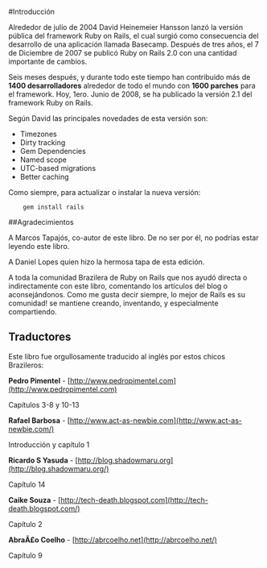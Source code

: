 <!-- -*- mode: markdown; coding: utf-8; -*- -->

#Introducción

Alrededor de julio de 2004 David Heinemeier Hansson lanzó la versión pública del framework Ruby on Rails, el cual surgió como consecuencia del desarrollo de una aplicación llamada Basecamp. Después de tres años, el 7 de Diciembre de 2007 se publicó Ruby on Rails 2.0 con una cantidad importante de cambios.

Seis meses después, y durante todo este tiempo han contribuido más de **1400 desarrolladores** alrededor de todo el mundo con **1600 parches** para el framework. Hoy, 1ero. Junio de 2008, se ha publicado la versión 2.1 del framework Ruby on Rails.

Según David las principales novedades de esta versión son:

* Timezones
* Dirty tracking
* Gem Dependencies
* Named scope
* UTC-based migrations
* Better caching

Como siempre, para actualizar o instalar la nueva versión:

        gem install rails

##Agradecimientos

A Marcos Tapajós, co-autor de este libro. De no ser por él, no podrías estar leyendo este libro.

A Daniel Lopes quien hizo la hermosa tapa de esta edición.

A toda la comunidad Brazilera de Ruby on Rails que nos ayudó directa o indirectamente con este libro, comentando los artículos del blog o aconsejándonos. Como me gusta decir siempre, lo mejor de Rails es su comunidad! se mantiene creando, inventando, y especialmente compartiendo.

## Traductores

Este libro fue orgullosamente traducido al inglés por estos chicos Brazileros:

**Pedro Pimentel** - [http://www.pedropimentel.com](http://www.pedropimentel.com)

Capítulos 3-8 y 10-13

**Rafael Barbosa** - [http://www.act-as-newbie.com](http://www.act-as-newbie.com/)

Introducción y capítulo 1

**Ricardo S Yasuda** - [http://blog.shadowmaru.org](http://blog.shadowmaru.org/)

Capítulo 14

**Caike Souza** - [http://tech-death.blogspot.com](http://tech-death.blogspot.com/)

Capítulo 2

**AbraÃ£o Coelho** - [http://abrcoelho.net](http://abrcoelho.net/)

Capítulo 9